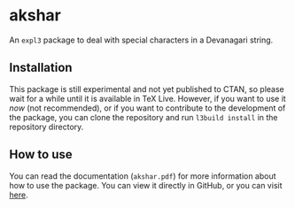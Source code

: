 # akshar

An `expl3` package to deal with special characters in a Devanagari string.

## Installation

This package is still experimental and not yet published to CTAN, so please wait for a while until it is available in TeX Live. However, if you want to use it *now* (not recommended), or if you want to contribute to the development of the package, you can clone the repository and run `l3build install` in the repository directory.

## How to use

You can read the documentation (`akshar.pdf`) for more information about how to use the package. You can view it directly in GitHub, or you can visit [here](https://nbviewer.jupyter.org/github/joulev/akshar/blob/master/akshar.pdf).
